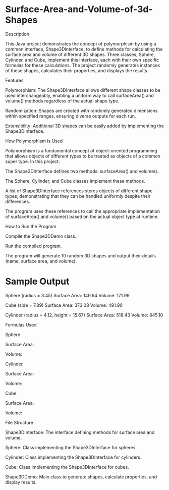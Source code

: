 # Surface-Area-and-Volume-of-3d-Shapes

Description

This Java project demonstrates the concept of polymorphism by using a common interface, Shape3DInterface, to define methods for calculating the surface area and volume of different 3D shapes. Three classes, Sphere, Cylinder, and Cube, implement this interface, each with their own specific formulas for these calculations. The project randomly generates instances of these shapes, calculates their properties, and displays the results.

Features

Polymorphism: The Shape3DInterface allows different shape classes to be used interchangeably, enabling a uniform way to call surfaceArea() and volume() methods regardless of the actual shape type.

Randomization: Shapes are created with randomly generated dimensions within specified ranges, ensuring diverse outputs for each run.

Extensibility: Additional 3D shapes can be easily added by implementing the Shape3DInterface.

How Polymorphism is Used

Polymorphism is a fundamental concept of object-oriented programming that allows objects of different types to be treated as objects of a common super type. In this project:

The Shape3DInterface defines two methods: surfaceArea() and volume().

The Sphere, Cylinder, and Cube classes implement these methods.

A list of Shape3DInterface references stores objects of different shape types, demonstrating that they can be handled uniformly despite their differences.

The program uses these references to call the appropriate implementation of surfaceArea() and volume() based on the actual object type at runtime.

How to Run the Program

Compile the Shape3DDemo class.

Run the compiled program.

The program will generate 10 random 3D shapes and output their details (name, surface area, and volume).

# Sample Output
Sphere (radius = 3.45)
Surface Area: 149.64
Volume: 171.99

Cube (side = 7.89)
Surface Area: 373.08
Volume: 491.90

Cylinder (radius = 4.12, height = 15.67)
Surface Area: 518.43
Volume: 845.10

Formulas Used

Sphere

Surface Area: 

Volume: 

Cylinder

Surface Area: 

Volume: 

Cube

Surface Area: 

Volume: 

File Structure

Shape3DInterface: The interface defining methods for surface area and volume.

Sphere: Class implementing the Shape3DInterface for spheres.

Cylinder: Class implementing the Shape3DInterface for cylinders.

Cube: Class implementing the Shape3DInterface for cubes.

Shape3DDemo: Main class to generate shapes, calculate properties, and display results.
